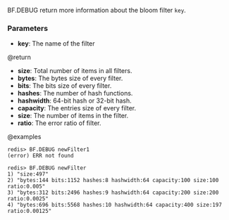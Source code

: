 BF.DEBUG return more information about the bloom filter `key`.

### Parameters

* **key**: The name of the filter

@return

* **size**: Total number of items in all filters.
* **bytes**: The bytes size of every filter.
* **bits**: The bits size of every filter.
* **hashes**: The number of hash functions.
* **hashwidth**: 64-bit hash or 32-bit hash.
* **capacity**: The entries size of every filter.
* **size**: The number of items in the filter.
* **ratio**: The error ratio of filter.

@examples

```
redis> BF.DEBUG newFilter1
(error) ERR not found
```

```
redis> BF.DEBUG newFilter
1) "size:497"
2) "bytes:144 bits:1152 hashes:8 hashwidth:64 capacity:100 size:100 ratio:0.005"
3) "bytes:312 bits:2496 hashes:9 hashwidth:64 capacity:200 size:200 ratio:0.0025"
4) "bytes:696 bits:5568 hashes:10 hashwidth:64 capacity:400 size:197 ratio:0.00125"
```
